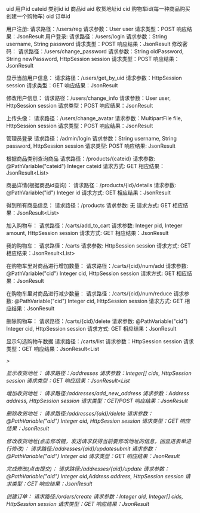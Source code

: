uid 用户id
cateid 类别id
id 商品id
aid 收货地址id
cid 购物车id(每一种商品购买创建一个购物车)
oid 订单id


用户注册:
    请求路径：/users/reg
    请求参数：User user
    请求类型：POST
    响应结果：JsonResult<Void>
用户登录:
    请求路径：/users/login
    请求参数：String username, String password
    请求类型：POST
    响应结果：JsonResult<User>
修改密码：
    请求路径：/users/change_password
    请求参数：String oldPassword, String newPassword, HttpSession session 
    请求类型：POST
    响应结果：JsonResult<Void>

显示当前用户信息：
    请求路径：/users/get_by_uid
    请求参数：HttpSession session 
    请求类型：GET 
    响应结果：JsonResult<User>

修改用户信息：
    请求路径：/users/change_info
    请求参数：User user, HttpSession session 
    请求类型：POST 
    响应结果：JsonResult<Void>

上传头像：
    请求路径：/users/change_avatar
    请求参数：MultipartFile file, HttpSession session
    请求类型：POST
    响应结果：JsonResult<String>

管理员登录
    请求路径：/admin/login
    请求参数：String username, String password, HttpSession session
    请求类型: POST
    响应结果: JsonResult<Admin>

根据商品类别查询商品
    请求路径：/products/{cateid}
    请求参数: @PathVariable("cateid") Integer cateid
    请求方式: GET
    相应结果：JsonResult<List<Product>>

商品详情(根据商品id查询)：
    请求路径：/products/{id}/details
    请求参数: @PathVariable("id") Integer id
    请求方式: GET
    相应结果：JsonResult<Product>

得到所有商品信息：
    请求路径：/products
    请求参数: 无
    请求方式: GET
    相应结果：JsonResult<List<Product>>

加入购物车：
    请求路径：/carts/add_to_cart
    请求参数: Integer pid, Integer amount, HttpSession session
    请求方式: GET
    相应结果：JsonResult<Void>

我的购物车：
    请求路径：/carts
    请求参数: HttpSession session
    请求方式: GET
    相应结果：JsonResult<List<Cart>>

在购物车里对商品进行增加数量：
    请求路径：/carts/{cid}/num/add
    请求参数: @PathVariable("cid") Integer cid, HttpSession session
    请求方式: GET
    相应结果：JsonResult<Integer>

在购物车里对商品进行减少数量：
    请求路径：/carts/{cid}/num/reduce
    请求参数: @PathVariable("cid") Integer cid, HttpSession session
    请求方式: GET
    相应结果：JsonResult<Integer>

删除购物车：
    请求路径：/carts/{cid}/delete
    请求参数: @PathVariable("cid") Integer cid, HttpSession session
    请求方式: GET
    相应结果：JsonResult<Void>

显示勾选购物车数据
    请求路径：/carts/list
    请求参数：HttpSession session
    请求类型：GET 
    响应结果：JsonResult<List<Address>>

显示收货地址：
    请求路径：/addresses
    请求参数：Integer[] cids, HttpSession session
    请求类型：GET
    响应结果：JsonResult<List<CartVO>

增加收货地址：
    请求路径:/addresses/add_new_address
    请求参数：Address address, HttpSession session
    请求类型：GET/POST
    响应结果：JsonResult<Void>

删除收货地址：
    请求路径:/addresses/{aid}/delete
    请求参数：@PathVariable("aid") Integer aid, HttpSession session
    请求类型：GET
    响应结果：JsonResult<Void>

修改收货地址(点击修改键，发送请求获得当前要修改地址的信息，回显进表单进行修改)：
    请求路径:/addresses/{aid}/updatesubmit
    请求参数：@PathVariable("aid") Integer aid
    请求类型：GET
    响应结果：JsonResult<Address>

完成修改(点击提交)：
    请求路径:/addresses/{aid}/update
    请求参数：@PathVariable("aid") Integer aid,Address address, HttpSession session
    请求类型：GET
    响应结果：JsonResult<Void>

创建订单：
    请求路径:/orders/create
    请求参数：Integer aid, Integer[] cids, HttpSession session
    请求类型：GET
    响应结果：JsonResult<Order>


    

    
    




    

